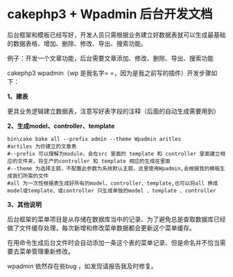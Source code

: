 # cakephp3 + Wpadmin 后台开发文档 #
后台框架和模板已经写好，开发人员只需根据业务建立好数据表就可以生成最基础的数据表格、增加、删除、修改、导出、搜索功能。

例子：开发一个文章功能，后台需要文章添加、修改、删除、导出、搜索功能

cakephp3 wpadmin（wp 是我名字= =，因为是我之前写的插件）开发步骤如下：


**1、建表**

更具业务逻辑建立数据表，注意写好表字段的注释（后面的自动生成需要用到）

**2、生成model、controller、template**

    bin\cake bake all --prefix admin --theme Wpadmin aritles 
    #artiles 为你建立的文章表
	#--prefix 可以理解为module，会在src 里面的 template 和 controller 里面建立相应的文件夹，将生产的controller 和 template 相应的生成在里面
	#--theme 为选择主题，不配置此参数为系统默认主题，这里使用Wpadmin,会根据我的模板生成我们所需的文件
	#all 为一次性根据表生成好所有的model、controller、template,也可以将all 换成model或template、或controller 只生成单独的model 、template 、controller

**3、其他说明**

后台框架的菜单项目是从存储在数据库当中的记录、为了避免总是查取数据库已经做了文件缓存处理，每次新增和修改菜单数据都会更新这个菜单缓存。

在用命令生成后台文件时会自动添加一条这个表的菜单记录、但是命名并不恰当需要去菜单管理重新修改。

wpadmin 依然存在些bug ，如发现请报告我及时修复。